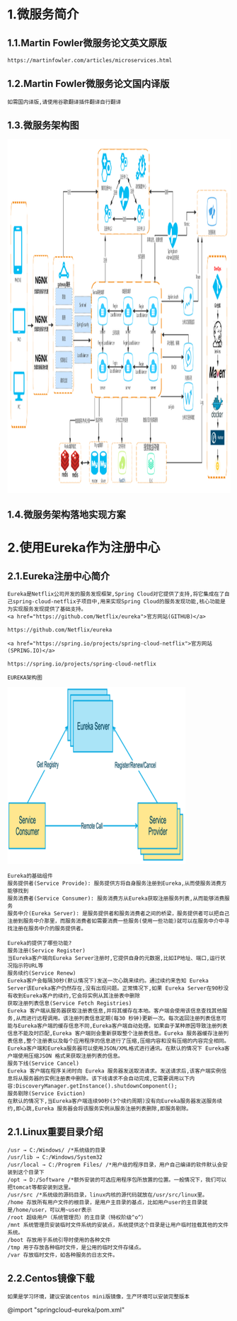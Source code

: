 # 1.微服务简介
## 1.1.Martin Fowler微服务论文英文原版
```
https://martinfowler.com/articles/microservices.html
```
## 1.2.Martin Fowler微服务论文国内译版
	如需国内译版,请使用谷歌翻译插件翻译自行翻译

## 1.3.微服务架构图
<img src="./images/microservice_architecture.png"  width="100%" height="800rem" />

## 1.4.微服务架构落地实现方案

# 2.使用Eureka作为注册中心
## 2.1.Eureka注册中心简介
	Eureka是Netflix公司开发的服务发现框架,Spring Cloud对它提供了支持,将它集成在了自己spring-cloud-netflix子项目中,用来实现Spring Cloud的服务发现功能,核心功能是为实现服务发现提供了基础支持。
	<a href="https://github.com/Netflix/eureka">官方网站(GITHUB)</a>
```
https://github.com/Netflix/eureka
```
	<a href="https://spring.io/projects/spring-cloud-netflix">官方网站(SPRING.IO)</a>
```
https://spring.io/projects/spring-cloud-netflix
```

	EUREKA架构图
<img src="./images/eureka_architecture.png"  width="80%" height="400rem" />

	Eureka的基础组件
	服务提供者(Service Provide): 服务提供方将自身服务注册到Eureka,从而使服务消费方能够找到
	服务消费者(Service Consumer): 服务消费方从Eureka获取注册服务列表,从而能够消费服务
	服务中介(Eureka Server): 是服务提供者和服务消费者之间的桥梁，服务提供者可以把自己注册到服务中介那里，而服务消费者如需要消费一些服务(使用一些功能)就可以在服务中介中寻找注册在服务中介的服务提供者。

	Eureka的提供了哪些功能?
	服务注册(Service Register)
	当Eureka客户端向Eureka Server注册时,它提供自身的元数据,比如IP地址、端口,运行状况指示符URL等
	服务续约(Service Renew)
	Eureka客户会每隔30秒(默认情况下)发送一次心跳来续约。通过续约来告知 Eureka Server该Eureka客户仍然存在,没有出现问题。正常情况下,如果 Eureka Server在90秒没有收到Eureka客户的续约,它会将实例从其注册表中删除
	获取注册列表信息(Service Fetch Registries)
	Eureka 客户端从服务器获取注册表信息,并将其缓存在本地。客户端会使用该信息查找其他服务,从而进行远程调用。该注册列表信息定期(每30 秒钟)更新一次。每次返回注册列表信息可能与Eureka客户端的缓存信息不同,Eureka客户端自动处理。如果由于某种原因导致注册列表信息不能及时匹配,Eureka 客户端则会重新获取整个注册表信息。Eureka 服务器缓存注册列表信息,整个注册表以及每个应用程序的信息进行了压缩,压缩内容和没有压缩的内容完全相同。Eureka客户端和Eureka服务器可以使用JSON/XML格式进行通讯。在默认的情况下 Eureka客户端使用压缩JSON 格式来获取注册列表的信息。
	服务下线(Service Cancel)
	Eureka 客户端在程序关闭时向 Eureka 服务器发送取消请求。发送请求后,该客户端实例信息将从服务器的实例注册表中删除。该下线请求不会自动完成,它需要调用以下内容:DiscoveryManager.getInstance().shutdownComponent();
	服务剔除(Service Eviction)
	在默认的情况下,当Eureka客户端连续90秒(3个续约周期)没有向Eureka服务器发送服务续约,即心跳,Eureka 服务器会将该服务实例从服务注册列表删除,即服务剔除。

## 2.1.Linux重要目录介绍
	/usr → C:/Windows/ /*系统级的目录
	/usr/lib → C:/Windows/System32
	/usr/local → C:/Progrem Files/ /*用户级的程序目录，用户自己编译的软件默认会安装到这个目录下
	/opt → D:/Software /*额外安装的可选应用程序包所放置的位置。一般情况下，我们可以把tomcat等都安装到这里。
	/usr/src /*系统级的源码目录，linux内核的源代码就放在/usr/src/linux里。
	/home 存放所有用户文件的根目录，是用户主目录的基点，比如用户user的主目录就是/home/user，可以用~user表示
	/root 超级用户（系统管理员）的主目录（特权阶级^o^）
	/mnt 系统管理员安装临时文件系统的安装点，系统提供这个目录是让用户临时挂载其他的文件系统。
	/boot 存放用于系统引导时使用的各种文件
	/tmp 用于存放各种临时文件，是公用的临时文件存储点。
	/var 存放临时文件，如各种服务的日志文件。

## 2.2.Centos镜像下载
	如果是学习环境，建议安装centos mini版镜像，生产环境可以安装完整版本

@import "springcloud-eureka/pom.xml"